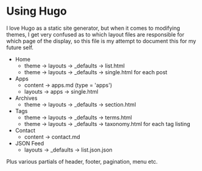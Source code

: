 # Using Hugo

I love Hugo as a static site generator, but when it comes to modifying themes, I get very confused as to which layout files are responsible for which page of the display, so this file is my attempt to document this for my future self.

- Home
  - theme -> layouts -> \_defaults -> list.html
  - theme -> layouts -> \_defaults -> single.html for each post
- Apps
  - content -> apps.md (type = 'apps')
  - layouts -> apps -> single.html
- Archives
  - theme -> layouts -> \_defaults -> section.html
- Tags
  - theme -> layouts -> \_defaults -> terms.html
  - theme -> layouts -> \_defaults -> taxonomy.html for each tag listing
- Contact
  - content -> contact.md
- JSON Feed
  - layouts -> \_defaults -> list.json.json

Plus various partials of header, footer, pagination, menu etc.
